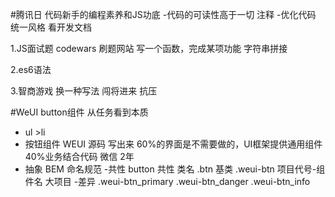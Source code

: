 #腾讯日
代码新手的编程素养和JS功底
-代码的可读性高于一切
 注释
-优化代码
    统一风格 看开发文档

1.JS面试题
    codewars
    刷题网站
    写一个函数，完成某项功能
    字符串拼接

2.es6语法

3.智商游戏
    换一种写法
    闯将进来 抗压

#WeUI button组件
从任务看到本质
- ul >li
- 按钮组件 WEUI 源码 写出来
    60%的界面是不需要做的，UI框架提供通用组件
    40%业务结合代码
    微信 2年
- 抽象  BEM 命名规范
    -共性
        button 共性 类名 .btn 基类 .weui-btn
        项目代号-组件名 大项目
    -差异
        .weui-btn_primary
        .weui-btn_danger
        .weui-btn_info